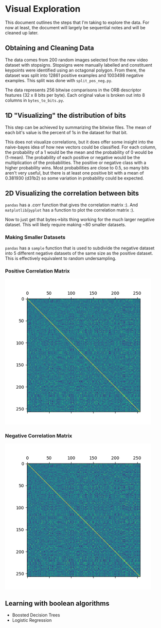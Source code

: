 # Visual Exploration

This document outlines the steps that I'm taking to explore the data. For now at least, the document will largely be sequential notes and will be cleaned up later.

## Obtaining and Cleaning Data

The data comes from 200 random images selected from the new video dataset with stopsigns. Stopsigns were manually labelled and constituent keypoints were identified using an octagonal polygon. From there, the dataset was split into 12861 positive examples and 1003498 negative examples. This split was done with `split_pos_neg.py`.

The data represents 256 bitwise comparisons in the ORB descriptor features (32 x 8 bits per byte). Each original value is broken out into 8 columns in `bytes_to_bits.py`.

## 1D "Visualizing" the distribution of bits

This step can be achieved by summarizing the bitwise files.
The mean of each bit's value is the percent of 1s in the dataset for that bit.

This does not visualize correlations, but it does offer some insight into the naive-bayes idea of how new vectors could be classified.
For each column, the probability of a 1 would be the mean and the probability of 0 would be (1-mean).
The probability of each positive or negative would be the multiplication of the probabilities.
The positive or negative class with a higher probability wins.
Most probabilities are close to 0.5, so many bits aren't very useful, but there is at least one positive bit with a mean of 0.381930 (d31b2) so some variation in probability could be expected.

## 2D Visualizing the correlation between bits

`pandas` has a .corr function that gives the correlation matrix :). And `matplotlib`/`pyplot` has a function to plot the correlation matrix :).

Now to just get that bytes->bits thing working for the much larger negative dataset.
This will likely require making ~80 smaller datasets.

### Making Smaller Datasets

`pandas` has a `sample` function that is used to subdivide the negative dataset into 5 different negative datasets of the same size as the positive dataset. This is effectively equivalent to random undersampling.

### Positive Correlation Matrix

![Alt Text](https://raw.githubusercontent.com/buckbaskin/stopsign/master/img/visualize/positive_corr_matrix.png?raw=true "Interesting Alt Text")

### Negative Correlation Matrix

![Alt Text](https://raw.githubusercontent.com/buckbaskin/stopsign/master/img/visualize/negative_corr_matrix.png?raw=true "Interesting Alt Text")

## Learning with boolean algorithms

- Boosted Decision Trees
- Logistic Regression